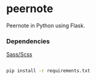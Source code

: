 peernote
========

Peernote in Python using Flask.

### Dependencies
[Sass/Scss](http://sass-lang.com/install)
```bash

pip install -r requirements.txt
```
